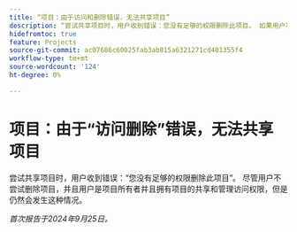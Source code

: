 ```yaml
---
title: “项目：由于访问和删除错误，无法共享项目”
description: “尝试共享项目时，用户收到错误：您没有足够的权限删除此项目。 如果用户不尝试删除项目，并且用户是项目所有者并且拥有项目的共享和管理访问权限，则会发生这种情况。”
hidefromtoc: true
feature: Projects
source-git-commit: ac07686c60025fab3ab815a6321271cd401355f4
workflow-type: tm+mt
source-wordcount: '124'
ht-degree: 0%

---
```



# 项目：由于“访问删除”错误，无法共享项目

尝试共享项目时，用户收到错误：“您没有足够的权限删除此项目”。 尽管用户不尝试删除项目，并且用户是项目所有者并且拥有项目的共享和管理访问权限，但是仍然会发生这种情况。

_首次报告于2024年9月25日。_

